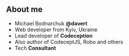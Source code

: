 
##  About me 

* Michael Bodnarchuk **@davert**
* Web developer from Kyiv, Ukraine
* Lead developer of **Codeception**
* Also author of CodeceptJS, Robo and others
* Tech **Consultant** 
